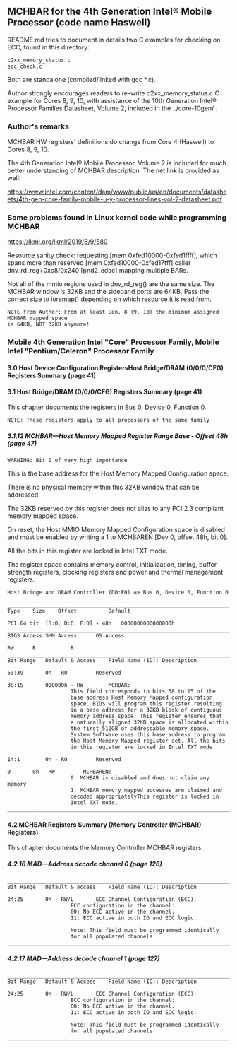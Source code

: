 ## MCHBAR for the 4th Generation Intel® Mobile Processor (code name Haswell)

README.md tries to document in details two C examples for checking on ECC, found in this
directory:

	c2xx_memory_status.c
	ecc_check.c

Both are standalone (compiled/linked with gcc *.c).

Author strongly encourages readers to re-write c2xx_memory_status.c C example for Cores
8, 9, 10, with assistance of the 10th Generation Intel® Processor Families Datasheet,
Volume 2, included in the ../core-10gen/ .

### Author's remarks

MCHBAR HW registers' definitions do change from Core 4 (Haswell) to Cores 8, 9, 10.

The 4th Generation Intel® Mobile Processor, Volume 2 is included for much better
understanding of MCHBAR description. The net link is provided as well:

https://www.intel.com/content/dam/www/public/us/en/documents/datasheets/4th-gen-core-family-mobile-u-y-processor-lines-vol-2-datasheet.pdf

### Some problems found in Linux kernel code while programming MCHBAR
https://lkml.org/lkml/2019/8/9/580

Resource sanity check: requesting [mem 0xfed10000-0xfed1ffff], which spans more than reserved
[mem 0xfed10000-0xfed17fff] caller dnv_rd_reg+0xc8/0x240 [pnd2_edac] mapping multiple BARs.

Not all of the mmio regions used in dnv_rd_reg() are the same size.  The MCHBAR window is 32KB
and the sideband ports are 64KB. Pass the correct size to ioremap() depending on which resource
it is read from.

	NOTE from Author: From at least Gen. 8 (9, 10) the minimum assigned MCHBAR mapped space
	is 64KB, NOT 32KB anymore!

### Mobile 4th Generation Intel "Core" Processor Family, Mobile Intel "Pentium/Celeron" Processor Family

#### 3.0 Host Device Configuration RegistersHost Bridge/DRAM (0/0/0/CFG) Registers Summary (page 41)

#### 3.1 Host Bridge/DRAM (0/0/0/CFG) Registers Summary (page 41)

This chapter documents the registers in Bus 0, Device 0, Function 0.

	NOTE: These registers apply to all processors of the same family

##### 3.1.12 MCHBAR—Host Memory Mapped Register Range Base - Offset 48h (page 47)

	WARNING: Bit 0 of very high importance

This is the base address for the Host Memory Mapped Configuration space.

There is no physical memory within this 32KB window that can be addressed.

The 32KB reserved by this register does not alias to any PCI 2.3 compliant memory mapped space.

On reset, the Host MMIO Memory Mapped Configuration space is disabled and must be enabled by
writing a 1 to MCHBAREN [Dev 0, offset 48h, bit 0].

All the bits in this register are locked in Intel TXT mode.

The register space contains memory control, initialization, timing, buffer strength registers,
clocking registers and power and thermal management registers.

	Host Bridge and DRAM Controller (D0:F0) => Bus 0, Device 0, Function 0

	_____________________________________________________________________________________________
	Type	Size	Offset			Default

	PCI	64 bit	[B:0, D:0, F:0] + 48h	0000000000000000h
	_____________________________________________________________________________________________
	BIOS Access	SMM Access		OS Access

	RW		R			R
	_____________________________________________________________________________________________
	Bit Range	Default & Access	Field Name (ID): Description

	63:39		0h - RO			Reserved

	38:15		000000h - RW		MCHBAR:
						This field corresponds to bits 38 to 15 of the
						base address Host Memory Mapped configuration
						space. BIOS will program this register resulting
						in a base address for a 32KB block of contiguous
						memory address space. This register ensures that
						a naturally aligned 32KB space is allocated within
						the first 512GB of addressable memory space.
						System Software uses this base address to program
						the Host Memory Mapped register set. All the bits
						in this register are locked in Intel TXT mode.

	14:1		0h - RO			Reserved

	0		0h - RW			MCHBAREN:
						0: MCHBAR is disabled and does not claim any memory
						1: MCHBAR memory mapped accesses are claimed and
						decoded appropriatelyThis register is locked in
						Intel TXT mode.
	_____________________________________________________________________________________________

#### 4.2 MCHBAR Registers Summary (Memory Controller (MCHBAR) Registers)

This chapter documents the Memory Controller MCHBAR registers.

##### 4.2.16 MAD—Address decode channel 0 (page 126)

	_____________________________________________________________________________________________
	Bit Range	Default & Access	Field Name (ID): Description

	24:25		0h - RW/L		ECC Channel Configuration (ECC):
						ECC configuration in the channel:
						00: No ECC active in the channel.
						11: ECC active in both IO and ECC logic.

						Note: This field must be programmed identically
						for all populated channels.
	_____________________________________________________________________________________________

##### 4.2.17 MAD—Address decode channel 1 (page 127)

	_____________________________________________________________________________________________
	Bit Range	Default & Access	Field Name (ID): Description

	24:25		0h - RW/L		ECC Channel Configuration (ECC):
						ECC configuration in the channel:
						00: No ECC active in the channel.
						11: ECC active in both IO and ECC logic.

						Note: This field must be programmed identically
						for all populated channels.
	_____________________________________________________________________________________________
